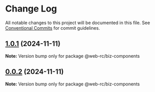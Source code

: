 # Change Log

All notable changes to this project will be documented in this file.
See [Conventional Commits](https://conventionalcommits.org) for commit guidelines.

## [1.0.1](https://github.com/weidyg/web-rc/compare/@web-rc/biz-components@0.0.2...@web-rc/biz-components@1.0.1) (2024-11-11)

**Note:** Version bump only for package @web-rc/biz-components

## [0.0.2](https://github.com/weidyg/web-rc/compare/@web-rc/biz-components@0.0.2...@web-rc/biz-components@0.0.2) (2024-11-11)

**Note:** Version bump only for package @web-rc/biz-components
